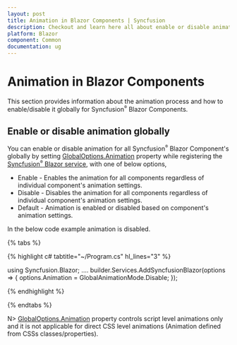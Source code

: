```yaml
---
layout: post
title: Animation in Blazor Components | Syncfusion
description: Checkout and learn here all about enable or disable animation globally for Syncfusion Blazor Components.
platform: Blazor
component: Common
documentation: ug
---
```


# Animation in Blazor Components

This section provides information about the animation process and how to enable/disable it globally for Syncfusion<sup style="font-size:70%">&reg;</sup> Blazor Components.

## Enable or disable animation globally

You can enable or disable animation for all Syncfusion<sup style="font-size:70%">&reg;</sup> Blazor Component's globally by setting [GlobalOptions.Animation](https://help.syncfusion.com/cr/blazor/Syncfusion.Blazor.GlobalOptions.html#Syncfusion_Blazor_GlobalOptions_Animation) property while registering the [Syncfusion<sup style="font-size:70%">&reg;</sup> Blazor service](https://help.syncfusion.com/cr/blazor/Syncfusion.Blazor.SyncfusionBlazor.html#Syncfusion_Blazor_SyncfusionBlazor_AddSyncfusionBlazor_Microsoft_Extensions_DependencyInjection_IServiceCollection_System_Action_Syncfusion_Blazor_GlobalOptions__), with one of below options,

* Enable - Enables the animation for all components regardless of individual component's animation settings.
* Disable - Disables the animation for all components regardless of individual component's animation settings.
* Default - Animation is enabled or disabled based on component's animation settings.

In the below code example animation is disabled.

{% tabs %}

{% highlight c# tabtitle="~/Program.cs" hl_lines="3" %}

using Syncfusion.Blazor;
....
builder.Services.AddSyncfusionBlazor(options => { options.Animation = GlobalAnimationMode.Disable; });


{% endhighlight %}

{% endtabs %}

N> [GlobalOptions.Animation](https://help.syncfusion.com/cr/blazor/Syncfusion.Blazor.GlobalOptions.html#Syncfusion_Blazor_GlobalOptions_Animation) property controls script level animations only and it is not applicable for direct CSS level animations (Animation defined from CSSs classes/properties).
